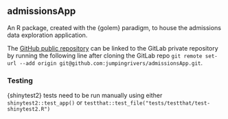 ## admissionsApp

An R package, created with the {golem} paradigm, to house the admissions data exploration application.

The [GitHub public repository](https://github.com/jumpingrivers/admissionsApp) can be linked to the GitLab private repository by running the following line after cloning the GitLab repo `git remote set-url --add origin git@github.com:jumpingrivers/admissionsApp.git`.

### Testing

{shinytest2} tests need to be run manually using either `shinytest2::test_app()` or `testthat::test_file("tests/testthat/test-shinytest2.R")`

